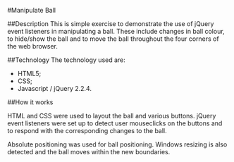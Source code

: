 #Manipulate Ball

##Description
This is simple exercise to demonstrate the use of jQuery event listeners in manipulating a ball. These include changes in ball colour, to hide/show the ball and to move the ball throughout the four corners of the web browser.


##Technology
The technology used are:

- HTML5;
- CSS;
- Javascript / jQuery 2.2.4.


##How it works

HTML and CSS were used to layout the ball and various buttons. jQuery event listeners were set up to detect user mouseclicks on the buttons and to respond with the corresponding changes to the ball. 

Absolute positioning was used for ball positioning. Windows resizing is also detected and the ball moves within the new boundaries. 


